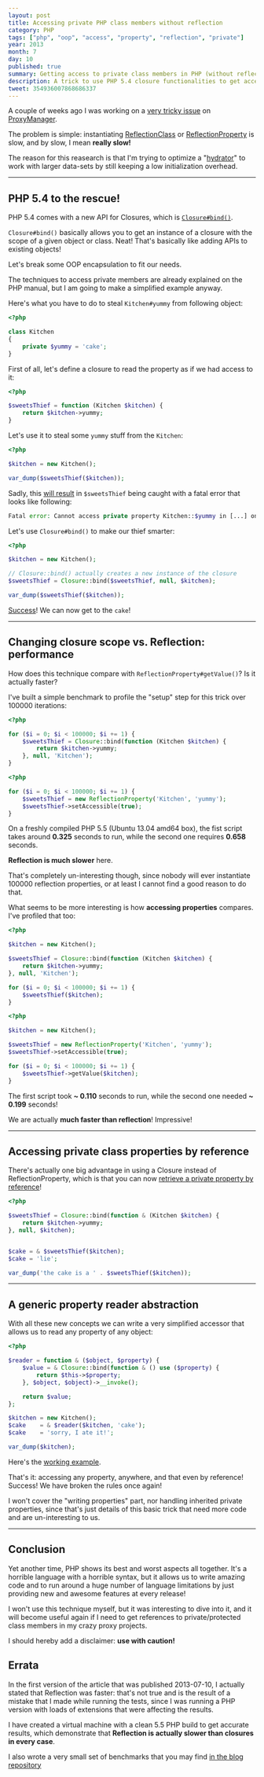 ```yaml
---
layout: post
title: Accessing private PHP class members without reflection
category: PHP
tags: ["php", "oop", "access", "property", "reflection", "private"]
year: 2013
month: 7
day: 10
published: true
summary: Getting access to private class members in PHP (without reflection)
description: A trick to use PHP 5.4 closure functionalities to get access to
tweet: 354936007868686337
---
```


<p>
    A couple of weeks ago I was working on a
    <a href="https://github.com/Ocramius/ProxyManager/issues/62" target="_blank">very tricky issue</a> on
    <a href="https://github.com/Ocramius/ProxyManager" target="_blank">ProxyManager</a>.
</p>
<p>
    The problem is simple: instantiating
    <a href="http://php.net/manual/en/class.reflectionclass.php" target="_blank">ReflectionClass</a> or
    <a href="http://php.net/manual/en/class.reflectionproperty.php" target="_blank">ReflectionProperty</a> is
    slow, and by slow, I mean <strong>really slow!</strong>
</p>
<p>
    The reason for this reasearch is that I'm trying to optimize a
    "<a href="http://framework.zend.com/manual/2.2/en/modules/zend.stdlib.hydrator.html" target="_blank">hydrator</a>"
    to work with larger data-sets by still keeping a low initialization overhead.
</p>

<hr/>

<h2>PHP 5.4 to the rescue!</h2>

<p>
    PHP 5.4 comes with a new API for Closures, which is
    <a href="http://php.net/manual/en/closure.bind.php" target="_blank"><code>Closure#bind()</code></a>.
</p>

<p>
    <code>Closure#bind()</code> basically allows you to get an instance of a closure with the scope of a given
    object or class. Neat! That's basically like adding APIs to existing objects!
</p>

<p>
    Let's break some OOP encapsulation to fit our needs.
</p>

<p>
    The techniques to access private members are already explained on the PHP manual, but I am going to make a
    simplified example anyway.
</p>
<p>
    Here's what you have to do to steal <code>Kitchen#yummy</code> from following object:
</p>

~~~php
<?php

class Kitchen
{
    private $yummy = 'cake';
}
~~~

<p>
    First of all, let's define a closure to read the property as if we had access to it:
</p>

~~~php
<?php

$sweetsThief = function (Kitchen $kitchen) {
    return $kitchen->yummy;
}
~~~

<p>
    Let's use it to steal some <code>yummy</code> stuff from the <code>Kitchen</code>:
</p>

~~~php
<?php

$kitchen = new Kitchen();

var_dump($sweetsThief($kitchen));
~~~

<p>
    Sadly, this <a href="http://3v4l.org/ET06l" target="_blank">will result</a> in <code>$sweetsThief</code>
    being caught with a fatal error that looks like following:
</p>

~~~php
Fatal error: Cannot access private property Kitchen::$yummy in [...] on line [...]
~~~

<p>
    Let's use <code>Closure#bind()</code> to make our thief smarter:
</p>

~~~php
<?php

$kitchen = new Kitchen();

// Closure::bind() actually creates a new instance of the closure
$sweetsThief = Closure::bind($sweetsThief, null, $kitchen);

var_dump($sweetsThief($kitchen));
~~~

<p>
    <a href="http://3v4l.org/2E2mr" target="_blank">Success</a>! We can now get to the <code>cake</code>!
</p>

<hr/>

<h2>Changing closure scope vs. Reflection: performance</h2>

<p>
    How does this technique compare with <code>ReflectionProperty#getValue()</code>? Is it actually faster?
</p>

<p>
    I've built a simple benchmark to profile the "setup" step for this trick over 100000 iterations:
</p>

~~~php
<?php

for ($i = 0; $i < 100000; $i += 1) {
    $sweetsThief = Closure::bind(function (Kitchen $kitchen) {
        return $kitchen->yummy;
    }, null, 'Kitchen');
}
~~~

~~~php
<?php

for ($i = 0; $i < 100000; $i += 1) {
    $sweetsThief = new ReflectionProperty('Kitchen', 'yummy');
    $sweetsThief->setAccessible(true);
}
~~~

<p>
    On a freshly compiled PHP 5.5 (Ubuntu 13.04 amd64 box), the fist script takes around
    <strong>0.325</strong> seconds to run, while the second one requires <strong>0.658</strong> seconds.
</p>

<p>
    <strong>Reflection is much slower</strong> here.
</p>

<p>
    That's completely un-interesting though, since nobody will ever instantiate 100000 reflection properties,
    or at least I cannot find a good reason to do that.
</p>

<p>
    What seems to be more interesting is how <strong>accessing properties</strong> compares. I've profiled
    that too:
</p>


~~~php
<?php

$kitchen = new Kitchen();

$sweetsThief = Closure::bind(function (Kitchen $kitchen) {
    return $kitchen->yummy;
}, null, 'Kitchen');

for ($i = 0; $i < 100000; $i += 1) {
    $sweetsThief($kitchen);
}
~~~

~~~php
<?php

$kitchen = new Kitchen();

$sweetsThief = new ReflectionProperty('Kitchen', 'yummy');
$sweetsThief->setAccessible(true);

for ($i = 0; $i < 100000; $i += 1) {
    $sweetsThief->getValue($kitchen);
}
~~~

<p>
    The first script took <strong>~ 0.110</strong> seconds to run, while the second one needed
    <strong>~ 0.199</strong> seconds!
</p>

<p>
    We are actually <strong>much faster than reflection</strong>! Impressive!
</p>

<hr/>

<h2>Accessing private class properties by reference</h2>

<p>
    There's actually one big advantage in using a Closure instead of ReflectionProperty, which is that you can
    now <a href="http://3v4l.org/W12Hf" target="_blank">retrieve a private property by reference</a>!
</p>

~~~php
<?php

$sweetsThief = Closure::bind(function & (Kitchen $kitchen) {
    return $kitchen->yummy;
}, null, $kitchen);


$cake = & $sweetsThief($kitchen);
$cake = 'lie';

var_dump('the cake is a ' . $sweetsThief($kitchen));
~~~

<hr/>

<h2>A generic property reader abstraction</h2>

<p>
    With all these new concepts we can write a very simplified accessor that allows us to read any property
    of any object:
</p>

~~~php
<?php

$reader = function & ($object, $property) {
    $value = & Closure::bind(function & () use ($property) {
        return $this->$property;
    }, $object, $object)->__invoke();

    return $value;
};

$kitchen = new Kitchen();
$cake    = & $reader($kitchen, 'cake');
$cake    = 'sorry, I ate it!';

var_dump($kitchen);
~~~

<p>
    Here's the <a href="http://3v4l.org/JE0eX" target="_blank">working example</a>.
</p>

<p>
    That's it: accessing any property, anywhere, and that even by reference! Success! We have broken the rules
    once again!
</p>

<p>
    I won't cover the "writing properties" part, nor handling inherited private properties,
    since that's just details of this basic trick that need more code and are un-interesting to us.
</p>

<hr/>

<h2>Conclusion</h2>

<p>
    Yet another time, PHP shows its best and worst aspects all together. It's a horrible language with a
    horrible syntax, but it allows us to write amazing code and to run around a huge number of language
    limitations by just providing new and awesome features at every release!
</p>

<p>
    I won't use this technique myself, but it was interesting to dive into it, and it will become useful again
    if I need to get references to private/protected class members in my crazy proxy projects.
</p>

<p>
    I should hereby add a disclaimer: <strong>use with caution!</strong>
</p>

<h2>Errata</h2>

<p>
    In the first version of the article that was published 2013-07-10, I actually stated that Reflection
    was faster: that's not true and is the result of a mistake that I made while running the tests, since
    I was running a PHP version with loads of extensions that were affecting the results.
</p>
<p>
    I have created a virtual machine with a clean 5.5 PHP build to get accurate results, which demonstrate
    that <strong>Reflection is actually slower than closures in every case</strong>.
</p>

<p>
    I also wrote a very small set of benchmarks that you may find
    <a href="https://github.com/Ocramius/ocramius.github.com/tree/master/benchmarks/2013-07-10-accessing-private-php-class-members-without-reflection" target="_blank">
    in the blog repository</a>
</p>
